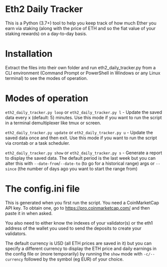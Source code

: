 
Eth2 Daily Tracker
===================
This is a Python (3.7+) tool to help you keep track of how much Ether you earn via staking (along with 
the price of ETH and so the fiat value of your staking rewards) on a day-to-day basis. 

Installation
============
Extract the files into their own folder and run eth2_daily_tracker.py from a CLI environment (Command Prompt or 
PowerShell in Windows or any Linux terminal) to see the modes of operation.

Modes of operation
==================

`eth2_daily_tracker.py loop` or `eth2_daily_tracker.py l` - Update the saved data every x (default: 5) minutes. 
Use this mode if you want to run the script in a terminal demultiplexer like tmux or screen.

`eth2_daily_tracker.py update` or `eth2_daily_tracker.py u` - Update the saved data once and then exit. Use this
mode if you want to run the script via crontab or a task scheduler.

`eth2_daily_tracker.py show` or `eth2_daily_tracker.py s` - Generate a report to display the saved data. The 
default period is the last week but you can alter this with `--date-from`/`--date-to` (to go for a historical range) args or `--since` (the number of days ago you want to start the range from)

The config.ini file
===================
This is generated when you first run the script. You need a CoinMarketCap API key. To obtain one, go to 
https://pro.coinmarketcap.com/ and then paste it in when asked. 

You also need to either know the indexes of your validator(s) or the eth1 address of the wallet you used
to send the deposits to create your validators.

The default currency is USD (all ETH prices are saved in it) but you can specify a different currency to
display the ETH price and daily earnings in the config file or (more temporarily) by running the `show` mode with `-c/--currency` followed by the symbol (eg EUR) of your choice.
